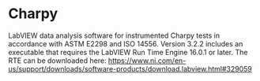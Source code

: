 # Charpy
LabVIEW data analysis software for instrumented Charpy tests in accordance with ASTM E2298 and ISO 14556. Version 3.2.2 includes an executable that requires the LabVIEW Run Time Engine 16.0.1 or later. The RTE can be downloaded here: https://www.ni.com/en-us/support/downloads/software-products/download.labview.html#329059
